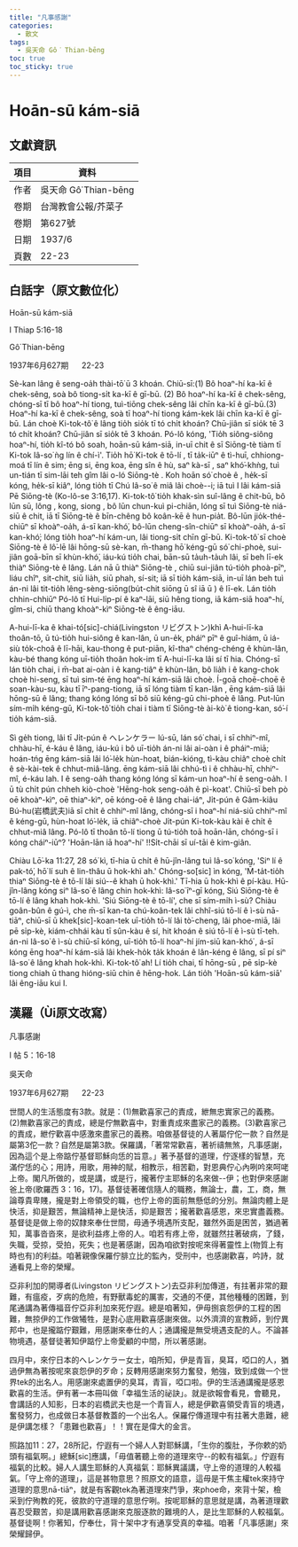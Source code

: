 ```yaml
---
title: "凡事感謝"
categories:
  - 散文
tags:
  - 吳天命 Gô͘ Thian-bēng
toc: true
toc_sticky: true
---
```


# Hoān-sū kám-siā

## 文獻資訊

| 項目 | 資料 |
|---|---|
| 作者 | 吳天命 Gô͘ Thian-bēng |
| 卷期 | 台灣教會公報/芥菜子 |
| 卷期 | 第627號 |
| 日期 | 1937/6 |
| 頁數 | 22-23 |

## 白話字（原文數位化）

Hoān-sū kám-siā

I Thiap 5:16-18

Gô͘ Thian-bēng

1937年6月627期      22-23

Sè-kan lâng ê seng-oa̍h thài-tō͘ ū 3 khoán. Chiū-sī:(1) Bô hoaⁿ-hí ka-kī ê chek-sêng, soà bô tiong-si̍t ka-kī ê gī-bū. (2) Bô hoaⁿ-hí ka-kī ê chek-sêng, chóng-sī tī bô hoaⁿ-hí tiong, tuì-tiōng chek-sêng lâi chīn ka-kī ê gī-bū.(3) Hoaⁿ-hí ka-kī ê chek-sêng, soà tī hoaⁿ-hí tiong kám-kek lâi chīn ka-kī ê gī-bū. Lán choè Ki-tok-tô͘ ê lâng tio̍h sio̍k tī tó chi̍t khoán? Chū-jiân sī sio̍k tē 3 tó chi̍t khoán? Chū-jiân sī sio̍k tē 3 khoán. Pó-lô kóng, 'Tio̍h siông-siông hoaⁿ-hí, tio̍h kî-tó bô soah, hoān-sū kám-siā, in-uī chit ê sī Siōng-tè tiàm tī Ki-tok Iâ-so͘ ǹg lín ê chí-ì'. Tio̍h hō͘ Ki-tok ê tō-lí , tī ta̍k-iūⁿ ê tì-huī, chhiong-moá tī lín ê sim; ēng si, ēng koa, ēng sîn ê hù, saⁿ kà-sī , saⁿ khó͘-khǹg, tuì un-tián tī sim-lāi teh gîm lâi o-ló Siōng-tè . Koh hoān só͘ choè ê , he̍k-sī kóng, he̍k-sī kiâⁿ, lóng tio̍h tī Chú Iâ-so͘ ê miâ lâi choè--i; iā tuì I lâi kám-siā Pē Siōng-tè (Ko-lô-se 3:16,17). Ki-tok-tô͘ tio̍h khak-sìn suî-lâng ê chit-bū, bô lūn sū, lông , kong, siong , bô lūn chun-kuì pi-chiān, lóng sī tuì Siōng-tè niá-siū ê chit, iā tī Siōng-tè ê bīn-chêng bô koân-kē ê hun-pia̍t. Bô-lūn jio̍k-thé-chiūⁿ sī khoàⁿ-oa̍h, á-sī kan-khó͘, bô-lūn cheng-sîn-chiūⁿ sī khoàⁿ-oa̍h, á-sī kan-khó͘; lóng tio̍h hoaⁿ-hí kám-un, lâi tiong-si̍t chīn gī-bū. Ki-tok-tô͘ sī choè Siōng-tè ê lô͘-lē lâi hōng-sū sè-kan, m̄-thang hō͘ kéng-gū só͘ chi-phoè, sui-jiân goā-bīn sī khùn-khó͘, iáu-kú tio̍h chai, bān-sū ta̍uh-ta̍uh lâi, sī beh lī-ek thiàⁿ Siōng-tè ê lâng. Lán nā ū thiàⁿ Siōng-tè , chiū sui-jiân tú-tio̍h phoà-pīⁿ, liáu chîⁿ, sit-chit, siū lia̍h, siū phah, sí-sit; iā sī tio̍h kám-siā, in-uī lán beh tuì án-ni lâi tit-tio̍h lêng-sèng-siōng(bu̍t-chit siōng ū sî iā ū ) ê lī-ek. Lán tio̍h chhin-chhiūⁿ Pó-lô tī Hui-li̍p-pí ê kaⁿ-lāi, siū hêng tiong, iā kám-siā hoaⁿ-hí, gîm-si, chiū thang khoàⁿ-kìⁿ Siōng-tè ê êng-iāu.

A-hui-lī-ka ê khai-tó[sic]-chiá(Livingston リビグストン)khì A-hui-lī-ka thoân-tō, ū tú-tio̍h hui-siông ê kan-lân, ū un-e̍k, pháiⁿ pīⁿ ê guî-hiám, ū iá-siù to̍k-choâ ê lī-hāi, kau-thong ê put-piān, kî-thaⁿ chéng-chéng ê khùn-lân, kàu-bé thang kóng uī-tio̍h thoân hok-im tī A-hui-lī-ka lâi sí tī hia. Chóng-sī lán tio̍h chai, i m̄-bat ai-oàn i ê kang-tiâⁿ ê khùn-lân, bô lia̍h i ê kang-chok choè hi-seng, sī tuì sim-té ēng hoaⁿ-hí kám-siā lâi choè. Í-goā choē-choē ê soan-kàu-su, kàu tī īⁿ-pang-tiong, iā sī lóng tiàm tī kan-lân , ēng kám-siā lâi hōng-sū ê lâng; thang kóng lóng sī bô siū kéng-gū chi-phoè ê lâng. Put-lūn sím-mi̍h kéng-gū, Ki-tok-tô͘ tio̍h chai i tiàm tī Siōng-tè ài-kò͘ ê tiong-kan, só͘-í tio̍h kám-siā.

Sì ge̍h tiong, lâi tī Ji̍t-pún ê へレンケラー lú-sū, lán só͘ chai, i sī chhiⁿ-mî, chhàu-hī, é-káu ê lâng, iáu-kú i bô uī-tio̍h án-ni lâi ai-oàn i ê pháiⁿ-miā; hoán-tńg ēng kám-siā lâi ló͘-le̍k hùn-hoat, bián-kióng, tì-kàu chiâⁿ choè chi̍t ê sè-kài-tek ê chhut-miâ-lâng. ēng kám-siā lâi chhú-tì i ê chhàu-hī, chhiⁿ-mî, é-káu lah. I ê seng-oa̍h thang kóng lóng sī kám-un hoaⁿ-hí ê seng-oa̍h. I ū tù chi̍t pún chheh kiò-choè 'Hēng-hok seng-oa̍h ê pì-koat'. Chiū-sī beh pò oē khoàⁿ-kìⁿ, oē thiaⁿ-kìⁿ, oē kóng-oē ê lâng chai-iáⁿ, Ji̍t-pún ê Gâm-kiâu Bú-hu(岩橋武夫)iā sī chi̍t ê chhiⁿ-mî lâng, chóng-sī i hoaⁿ-hí niá-siū chhiⁿ-mî ê kéng-gū, hùn-hoat ló͘-le̍k, iā chiâⁿ-choè Ji̍t-pún Ki-tok-kàu kài ê chi̍t ê chhut-miâ lâng. Pó-lô tī thoân tō-lí tiong ū tú-tio̍h toā hoān-lān, chóng-sī i kóng cháiⁿ-iūⁿ? 'Hoān-lān iā hoaⁿ-hí' !!Si̍t-chāi sī uí-tāi ê kim-giân.

Chiàu Lō͘-ka 11:27, 28 só͘ kì, tī-hia ū chi̍t ê hū-jîn-lâng tuì Iâ-so͘ kóng, 'Siⁿ lí ê pak-tó͘, hō͘ lí suh ê lin-thâu ū hok-khì ah.' Chóng-so͘[sic] ìn kóng, 'M̄-ta̍t-tio̍h thiaⁿ Siōng-tè ê tō-lí lâi siú--ê khah ū hok-khì.' Tī-hia ū hok-khì ê pí-kàu. Hū-jîn-lâng kóng siⁿ Iâ-so͘ ê lâng chin hok-khì: Iâ-so͘ īⁿ-gī kóng, Siú Siōng-tè ê tō-lí ê lâng khah hok-khì. 'Siú Siōng-tè ê tō-lí', che sī sím-mi̍h ì-sù? Chiàu goân-bûn ê gú-ì, che m̄-sī kan-ta chú-koân-tek lâi chhî-siú tō-lí ê ì-sù nā-tiāⁿ, chiū-sī ū khek[sic]-koan-tek uī-tio̍h tō-lí lâi tò͘-cheng, lâi phoe-miā, lâi pē si̍p-kè, kiám-chhái kàu tī sûn-kàu ê sí, hit khoán ê siú tō-lí ê ì-sù tī-teh. án-ni Iâ-so͘ ê ì-sù chiū-sī kóng, uī-tio̍h tō-lí hoaⁿ-hí jím-siū kan-khó͘ , á-sī kóng ēng hoaⁿ-hí kám-siā lâi khek-ho̍k ta̍k khoán ê lân-kéng ê lâng, sī pí siⁿ Iâ-so͘ ê lâng khah hok-khì. Ki-tok-tô͘ ah! Lí tio̍h chai, tī hōng-sū , pē si̍p-kè tiong chiah ū thang hióng-siū chin ê hēng-hok. Lán tio̍h 'Hoān-sū kám-siā' lâi êng-iāu kui I.

## 漢羅（Ùi原文改寫）

凡事感謝

I 帖 5：16-18

吳天命

1937年6月627期      22-23

世間人的生活態度有3款。就是：(1)無歡喜家己的責成，紲無忠實家己的義務。(2)無歡喜家己的責成，總是佇無歡喜中，對重責成來盡家己的義務。(3)歡喜家己的責成，紲佇歡喜中感激來盡家己的義務。咱做基督徒的人著屬佇佗一款？自然是屬第3佗一款？自然是屬第3款。保羅講，「著常常歡喜，著祈禱無煞，凡事感謝，因為這个是上帝踮佇基督耶穌向恁的旨意。」著予基督的道理，佇逐樣的智慧，充滿佇恁的心；用詩，用歌，用神的賦，相教示，相苦勸，對恩典佇心內咧吟來呵咾上帝。閣凡所做的，或是講，或是行，攏著佇主耶穌的名來做--伊；也對伊來感謝爸上帝(歌羅西 3：16，17)。基督徒著確信隨人的職務，無論士，農，工，商，無論尊貴卑賤，攏是對上帝領受的職，也佇上帝的面前無懸低的分別。無論肉體上是快活，抑是艱苦，無論精神上是快活，抑是艱苦；攏著歡喜感恩，來忠實盡義務。基督徒是做上帝的奴隸來奉仕世間，毋通予境遇所支配，雖然外面是困苦，猶過著知，萬事沓沓來，是欲利益疼上帝的人。咱若有疼上帝，就雖然拄著破病，了錢，失職，受掠，受拍，死失；也是著感謝，因為咱欲對按呢來得著靈性上(物質上有時也有)的利益。咱著親像保羅佇腓立比的監內，受刑中，也感謝歡喜，吟詩，就通看見上帝的榮耀。

亞非利加的開導者(Livingston リビングストン)去亞非利加傳道，有拄著非常的艱難，有瘟疫，歹病的危險，有野獸毒蛇的厲害，交通的不便，其他種種的困難，到尾通講為著傳福音佇亞非利加來死佇遐。總是咱著知，伊毋捌哀怨伊的工程的困難，無掠伊的工作做犧牲，是對心底用歡喜感謝來做。以外濟濟的宣教師，到佇異邦中，也是攏踮佇艱難，用感謝來奉仕的人；通講攏是無受境遇支配的人。不論甚物境遇，基督徒著知伊踮佇上帝愛顧的中間，所以著感謝。

四月中，來佇日本的へレンケラー女士，咱所知，伊是青盲，臭耳，啞口的人，猶過伊無為著按呢來哀怨伊的歹命；反轉用感謝來努力奮發，勉強，致到成做一个世界tek的出名人。用感謝來處置伊的臭耳，青盲，啞口啦。伊的生活通講攏是感恩歡喜的生活。伊有著一本冊叫做「幸福生活的祕訣」。就是欲報會看見，會聽見，會講話的人知影，日本的岩橋武夫也是一个青盲人，總是伊歡喜領受青盲的境遇，奮發努力，也成做日本基督教蓋的一个出名人。保羅佇傳道理中有拄著大患難，總是伊講怎樣？「患難也歡喜」！！實在是偉大的金言。

照路加11：27，28所記，佇遐有一个婦人人對耶穌講，「生你的腹肚，予你欶的奶頭有福氣啊。」總穌[sic]應講，「毋值著聽上帝的道理來守--的較有福氣。」佇遐有福氣的比較。婦人人講生耶穌的人真福氣：耶穌異議講，守上帝的道理的人較福氣。「守上帝的道理」，這是甚物意思？照原文的語意，這毋是干焦主權tek來持守道理的意思nā-tiāⁿ，就是有客觀tek為著道理來鬥爭，來phoe命，來背十架，檢采到佇殉教的死，彼款的守道理的意思佇咧。按呢耶穌的意思就是講，為著道理歡喜忍受艱苦，抑是講用歡喜感謝來克服逐款的難境的人，是比生耶穌的人較福氣。基督徒啊！你著知，佇奉仕，背十架中才有通享受真的幸福。咱著「凡事感謝」來榮耀歸伊。
